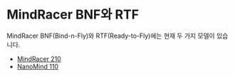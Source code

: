 # MindRacer BNF와 RTF

MindRacer BNF(Bind-n-Fly)와 RTF(Ready-to-Fly)에는 현재 두 가지 모델이 있습니다.

* [MindRacer 210](../complete_vehicles/mindracer210.md)
* [NanoMind 110 ](../complete_vehicles/nanomind110.md)

